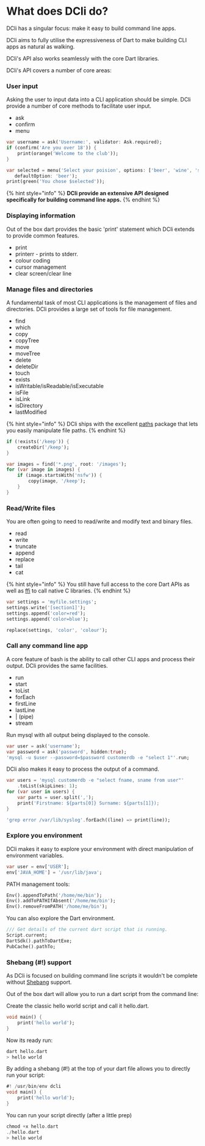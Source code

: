# What does DCli do?

DCli has a singular focus: make it easy to build command line apps.

DCli aims to fully utilise the expressiveness of Dart to make building CLI apps as natural as walking.

DCli's API also works seamlessly with the core Dart libraries.

DCli's API covers a number of core areas:

### User input

Asking the user to input data into a CLI application should be simple. DCli provide a number of core methods to facilitate user input.

* ask
* confirm
* menu

```dart
var username = ask('Username:', validator: Ask.required);
if (confirm('Are you over 18')) {
    print(orange('Welcome to the club'));
}

var selected = menu('Select your poision', options: ['beer', 'wine', 'spirits']
   defaultOption: 'beer');
print(green('You chose $selected'));
```

{% hint style="info" %}
**DCli provide an extensive API designed specifically for building command line apps.**
{% endhint %}

### Displaying information

Out of the box dart provides the basic 'print' statement which DCli extends to provide common features.

* print
* printerr - prints to stderr.
* colour coding
* cursor management
* clear screen/clear line

### Manage files and directories

A fundamental task of most CLI applications is the management of files and directories. DCli provides a large set of tools for file management.

* find
* which
* copy
* copyTree
* move
* moveTree
* delete
* deleteDir
* touch
* exists
* isWritable/isReadable/isExecutable
* isFile
* isLink
* isDirectory
* lastModified

{% hint style="info" %}
DCli ships with the excellent [paths](https://pub.dev/packages/path) package that lets you easily manipulate file paths.
{% endhint %}

```dart
if (!exists('/keep')) {
    createDir('/keep');
}

var images = find('*.png', root: '/images');
for (var image in images) {
    if (image.startsWith('nsfw')) {
        copy(image, '/keep');
    }
}
```

### Read/Write files

You are often going to need to read/write and modify text and binary files. 

* read
* write
* truncate
* append
* replace
* tail
* cat

{% hint style="info" %}
You still have full access to the  core Dart APIs as well as [ffi](https://dart.dev/guides/libraries/c-interop) to call native C libraries.
{% endhint %}

```dart
var settings = 'myfile.settings';
settings.write('[section1]');
settings.append('color=red');
settings.append('color=blue');

replace(settings, 'color', 'colour');
```

### Call any command line app

A core feature of bash is the ability to call other CLI apps and process their output. DCli provides the same facilities.

* run
* start
* toList
* forEach
* firstLine
* lastLine
* \| \(pipe\)
* stream

Run mysql with all output being displayed to the console.

```dart
var user = ask('username');
var password = ask('password', hidden:true);
'mysql -u $user --password=$password customerdb -e "select 1"'.run;
```

DCli also makes it easy to process the output of a command.

```dart
var users = 'mysql customerdb -e "select fname, sname from user"'
    .toList(skipLines: 1);
for (var user in users) {
    var parts = user.split(',');
    print('Firstname: ${parts[0]} Surname: ${parts[1]});
}

'grep error /var/lib/syslog'.forEach((line) => print(line));
```

### Explore you environment

DCli makes it easy to explore your environment with direct manipulation of environment variables.

```dart
var user = env['USER'];
env['JAVA_HOME'] = '/usr/lib/java';
```

PATH management tools:

```dart
Env().appendToPath('/home/me/bin');
Env().addToPATHIfAbsent('/home/me/bin');
Env().removeFromPATH('/home/me/bin');
```

You can also explore the Dart environment.

```dart
/// Get details of the current dart script that is running.
Script.current;
DartSdk().pathToDartExe;
PubCache().pathTo;
```

### Shebang \(\#!\) support

As DCli is focused on building command line scripts it wouldn't be complete without [Shebang](https://en.wikipedia.org/wiki/Shebang_%28Unix%29) support.

Out of the box dart will allow you to run a dart script from the command line:

Create the classic hello world script and call it hello.dart.

```dart
void main() {
    print('hello world');
}
```

Now its ready run:

```bash
dart hello.dart
> hello world
```

By adding a  shebang \(\#!\) at the top of your dart file allows you to directly run your script:

```dart
#! /usr/bin/env dcli
void main() {
    print('hello world');
}
```

You can run your script directly \(after a little prep\)

```dart
chmod +x hello.dart
./hello.dart
> hello world
```





